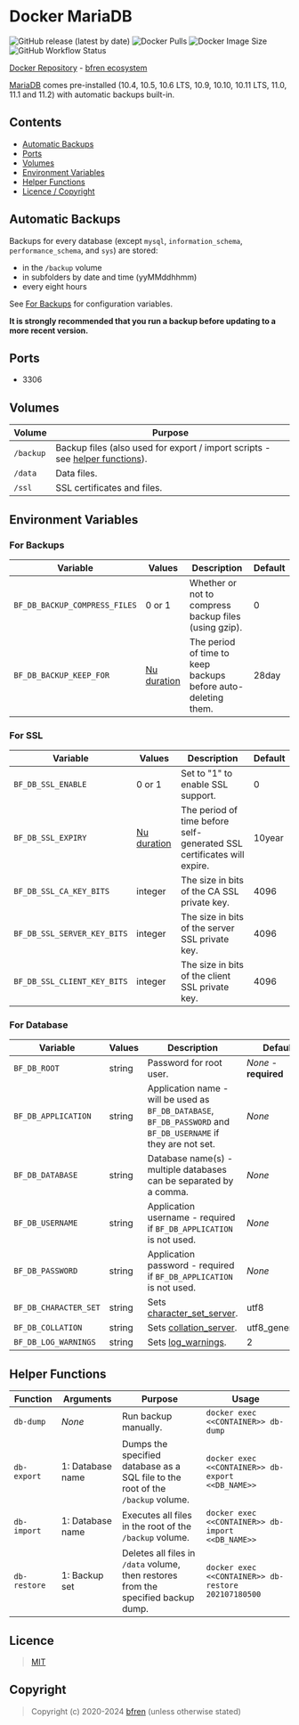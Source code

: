 # Docker MariaDB

![GitHub release (latest by date)](https://img.shields.io/github/v/release/bfren/docker-mariadb) ![Docker Pulls](https://img.shields.io/endpoint?url=https%3A%2F%2Fbfren.dev%2Fdocker%2Fpulls%2Fmariadb) ![Docker Image Size](https://img.shields.io/endpoint?url=https%3A%2F%2Fbfren.dev%2Fdocker%2Fsize%2Fmariadb) ![GitHub Workflow Status](https://img.shields.io/github/actions/workflow/status/bfren/docker-mariadb/dev.yml?branch=main)

[Docker Repository](https://hub.docker.com/r/bfren/mariadb) - [bfren ecosystem](https://github.com/bfren/docker)

[MariaDB](https://mariadb.org/) comes pre-installed (10.4, 10.5, 10.6 LTS, 10.9, 10.10, 10.11 LTS, 11.0, 11.1 and 11.2) with automatic backups built-in.

## Contents

* [Automatic Backups](#automatic-backups)
* [Ports](#ports)
* [Volumes](#volumes)
* [Environment Variables](#environment-variables)
* [Helper Functions](#helper-functions)
* [Licence / Copyright](#licence)

## Automatic Backups

Backups for every database (except `mysql`, `information_schema`, `performance_schema`, and `sys`) are stored:

* in the `/backup` volume
* in subfolders by date and time (yyMMddhhmm)
* every eight hours

See [For Backups](#for-backups) for configuration variables.

**It is strongly recommended that you run a backup before updating to a more recent version.**

## Ports

* 3306

## Volumes

| Volume    | Purpose                                                                                           |
| --------- | ------------------------------------------------------------------------------------------------- |
| `/backup` | Backup files (also used for export / import scripts - see [helper functions](#helper-functions)). |
| `/data`   | Data files.                                                                                       |
| `/ssl`    | SSL certificates and files.                                                                       |

## Environment Variables

### For Backups

| Variable                          | Values                                                                    | Description                                                       | Default   |
| --------------------------------- | ------------------------------------------------------------------------- | ----------------------------------------------------------------- | --------- |
| `BF_DB_BACKUP_COMPRESS_FILES`     | 0 or 1                                                                    | Whether or not to compress backup files (using gzip).             | 0         |
| `BF_DB_BACKUP_KEEP_FOR`           | [Nu duration](https://www.nushell.sh/book/types_of_data.html#durations)   | The period of time to keep backups before auto-deleting them.     | 28day     |

### For SSL

| Variable                      | Values                                                                    | Description                                                               | Default   |
| ----------------------------- | ------------------------------------------------------------------------- | ------------------------------------------------------------------------- | --------- |
| `BF_DB_SSL_ENABLE`            | 0 or 1                                                                    | Set to "1" to enable SSL support.                                         | 0         |
| `BF_DB_SSL_EXPIRY`            | [Nu duration](https://www.nushell.sh/book/types_of_data.html#durations)   | The period of time before self-generated SSL certificates will expire.    | 10year    |
| `BF_DB_SSL_CA_KEY_BITS`       | integer                                                                   | The size in bits of the CA SSL private key.                               | 4096      |
| `BF_DB_SSL_SERVER_KEY_BITS`   | integer                                                                   | The size in bits of the server SSL private key.                           | 4096      |
| `BF_DB_SSL_CLIENT_KEY_BITS`   | integer                                                                   | The size in bits of the client SSL private key.                           | 4096      |

### For Database

| Variable              | Values | Description                                                                                                      | Default               |
| --------------------- | ------ | ---------------------------------------------------------------------------------------------------------------- | --------------------- |
| `BF_DB_ROOT`          | string | Password for root user.                                                                                          | *None* - **required** |
| `BF_DB_APPLICATION`   | string | Application name - will be used as `BF_DB_DATABASE`, `BF_DB_PASSWORD` and `BF_DB_USERNAME` if they are not set.  | *None*                |
| `BF_DB_DATABASE`      | string | Database name(s) - multiple databases can be separated by a comma.                                               | *None*                |
| `BF_DB_USERNAME`      | string | Application username - required if `BF_DB_APPLICATION` is not used.                                              | *None*                |
| `BF_DB_PASSWORD`      | string | Application password - required if `BF_DB_APPLICATION` is not used.                                              | *None*                |
| `BF_DB_CHARACTER_SET` | string | Sets [character_set_server](https://mariadb.com/kb/en/server-system-variables/#character_set_server).            | utf8                  |
| `BF_DB_COLLATION`     | string | Sets [collation_server](https://mariadb.com/kb/en/server-system-variables/#collation_server).                    | utf8_general_ci       |
| `BF_DB_LOG_WARNINGS`  | string | Sets [log_warnings](https://mariadb.com/kb/en/server-system-variables/#log_warnings).                            | 2                     |

## Helper Functions

| Function      | Arguments         | Purpose                                                                               | Usage                                                 |
| ------------- | ----------------- | ------------------------------------------------------------------------------------- | ----------------------------------------------------- |
| `db-dump`     | *None*            | Run backup manually.                                                                  | `docker exec <<CONTAINER>> db-dump`                   |
| `db-export`   | 1: Database name  | Dumps the specified database as a SQL file to the root of the `/backup` volume.       | `docker exec <<CONTAINER>> db-export <<DB_NAME>>`     |
| `db-import`   | 1: Database name  | Executes all files in the root of the `/backup` volume.                               | `docker exec <<CONTAINER>> db-import <<DB_NAME>>`     |
| `db-restore`  | 1: Backup set     | Deletes all files in `/data` volume, then restores from the specified backup dump.    | `docker exec <<CONTAINER>> db-restore 202107180500`   |

## Licence

> [MIT](https://mit.bfren.dev/2020)

## Copyright

> Copyright (c) 2020-2024 [bfren](https://bfren.dev) (unless otherwise stated)
